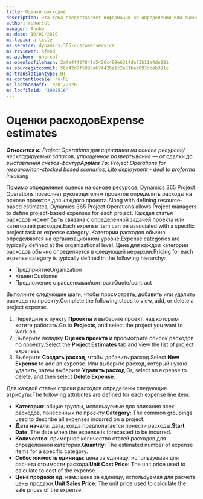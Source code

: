 ```yaml
---
title: Оценки расходов
description: Эта тема предоставляет информацию об определении или оценке расходов на основе проекта.
author: ruhercul
manager: Annbe
ms.date: 10/01/2020
ms.topic: article
ms.service: dynamics-365-customerservice
ms.reviewer: kfend
ms.author: ruhercul
ms.openlocfilehash: 2afe4ff2f84fc5426c409e6314da73b11a4de281
ms.sourcegitcommit: 56c42d7f5995a674426a1c2a81bae897dceb391c
ms.translationtype: HT
ms.contentlocale: ru-RU
ms.lasthandoff: 10/01/2020
ms.locfileid: "3908516"
---
```

# <a name="expense-estimates"></a><span data-ttu-id="6ad5a-103">Оценки расходов</span><span class="sxs-lookup"><span data-stu-id="6ad5a-103">Expense estimates</span></span>
<span data-ttu-id="6ad5a-104">_**Относится к:** Project Operations для сценариев на основе ресурсов/нескладируемых запасов, упрощенное развертывание — от сделки до выставления счетов-фактур_</span><span class="sxs-lookup"><span data-stu-id="6ad5a-104">_**Applies To:** Project Operations for resource/non-stocked based scenarios, Lite deployment - deal to proforma invoicing_</span></span>

<span data-ttu-id="6ad5a-105">Помимо определения оценок на основе ресурсов, Dynamics 365 Project Operations позволяет руководителям проектов определять расходы на основе проектов для каждого проекта.</span><span class="sxs-lookup"><span data-stu-id="6ad5a-105">Along with defining resource-based estimates, Dynamics 365 Project Operations allows Project managers to define project-based expenses for each project.</span></span> <span data-ttu-id="6ad5a-106">Каждая статья расходов может быть связана с определенной задачей проекта или категорией расходов.</span><span class="sxs-lookup"><span data-stu-id="6ad5a-106">Each expense item can be associated with a specific project task or expense category.</span></span> <span data-ttu-id="6ad5a-107">Категории расходов обычно определяются на организационном уровне.</span><span class="sxs-lookup"><span data-stu-id="6ad5a-107">Expense categories are typically defined at the organizational level.</span></span> <span data-ttu-id="6ad5a-108">Цена для каждой категории расходов обычно определяется в следующей иерархии:</span><span class="sxs-lookup"><span data-stu-id="6ad5a-108">Pricing for each expense category is typically defined in the following hierarchy:</span></span>

- <span data-ttu-id="6ad5a-109">Предприятие</span><span class="sxs-lookup"><span data-stu-id="6ad5a-109">Organization</span></span>
- <span data-ttu-id="6ad5a-110">Клиент</span><span class="sxs-lookup"><span data-stu-id="6ad5a-110">Customer</span></span>
- <span data-ttu-id="6ad5a-111">Предложение с расценками/контракт</span><span class="sxs-lookup"><span data-stu-id="6ad5a-111">Quote/contract</span></span>

<span data-ttu-id="6ad5a-112">Выполните следующие шаги, чтобы просмотреть, добавить или удалить расходы по проекту.</span><span class="sxs-lookup"><span data-stu-id="6ad5a-112">Complete the following steps to view, add, or delete a project expense.</span></span>

1. <span data-ttu-id="6ad5a-113">Перейдите к пункту **Проекты** и выберите проект, над которым хотите работать.</span><span class="sxs-lookup"><span data-stu-id="6ad5a-113">Go to **Projects**, and select the project you want to work on.</span></span>
2. <span data-ttu-id="6ad5a-114">Выберите вкладку **Оценка проекта** и просмотрите список расходов по проекту.</span><span class="sxs-lookup"><span data-stu-id="6ad5a-114">Select the **Project Estimates** tab and view the list of project expenses.</span></span>
3. <span data-ttu-id="6ad5a-115">Выберите **Создать расход**, чтобы добавить расход.</span><span class="sxs-lookup"><span data-stu-id="6ad5a-115">Select **New Expense** to add an expense.</span></span> <span data-ttu-id="6ad5a-116">Или выберите расход, который нужно удалить, затем выберите **Удалить расход**.</span><span class="sxs-lookup"><span data-stu-id="6ad5a-116">Or, select an expense to delete, and then select **Delete Expense**.</span></span>

<span data-ttu-id="6ad5a-117">Для каждой статьи строки расходов определены следующие атрибуты:</span><span class="sxs-lookup"><span data-stu-id="6ad5a-117">The following attributes are defined for each expense line item:</span></span>

- <span data-ttu-id="6ad5a-118">**Категория**: общие группы, используемые для описания всех расходов, понесенных по проекту.</span><span class="sxs-lookup"><span data-stu-id="6ad5a-118">**Category**: The common groupings used to describe all expenses incurred on a project.</span></span>
- <span data-ttu-id="6ad5a-119">**Дата начала**: дата, когда предполагается понести расходы.</span><span class="sxs-lookup"><span data-stu-id="6ad5a-119">**Start Date**: The date when the expense is forecasted to be incurred.</span></span>
- <span data-ttu-id="6ad5a-120">**Количество**: примерное количество статей расходов для определенной категории.</span><span class="sxs-lookup"><span data-stu-id="6ad5a-120">**Quantity**: The estimated number of expense items for a specific category.</span></span>
- <span data-ttu-id="6ad5a-121">**Себестоимость единицы**: цена за единицу, используемая для расчета стоимости расхода.</span><span class="sxs-lookup"><span data-stu-id="6ad5a-121">**Unit Cost Price**: The unit price used to calculate to cost of the expense.</span></span>
- <span data-ttu-id="6ad5a-122">**Цена продажи ед. изм.**: цена за единицу, используемая для расчета цены продажи.</span><span class="sxs-lookup"><span data-stu-id="6ad5a-122">**Unit Sales Price**: The unit price used to calculate the sale prices of the expense.</span></span>

